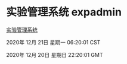 # 实验管理系统 expadmin
[实验管理系统](http://59.174.25.15:56808/expadmin-782313d2-e1b1-4ea7-932e-3a55e6a1a4d0/)

2020年 12月 21日 星期一 06:20:01 CST

2020年 12月 20日 星期日 22:20:01 GMT
